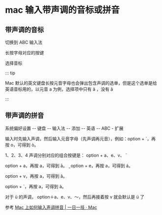 # mac 输入带声调的音标或拼音

## 带声调的音标

切换到 ABC 输入法

长按字母对应的按键

选择音标

::: tip

Mac 默认的英文键盘长按元音字母也会弹出包含声调的选单，但是这个选单是给英语音标用的，以元音 a 为例，选择项中只有 â ，没有 ǎ

:::

## 带声调的拼音

系统偏好设置 -- 键盘 -- 输入法 -- 添加 -- 英语 -- ABC - 扩展

输入时先输入声调，然后输入元音字母（先声调再元音），例如：option + `，再按 o，可得到 ò。

1、2、3、4 声调分别对应的组合按键是： option + a、e、v、 `

option + a，再按 a，可得到 ā。
 ̰
option + e，再按 a，可得到 á。

option + v，再按 a，可得到 ǎ。

option + `，再按 a，可得到 à。

对于 ü 的声调， option＋a、e、v、～，然后再接着按 v 就会默认是 ü 了

参考 [Mac 上如何输入声调拼音 | 一日一技 · Mac](https://sspai.com/post/34146)
